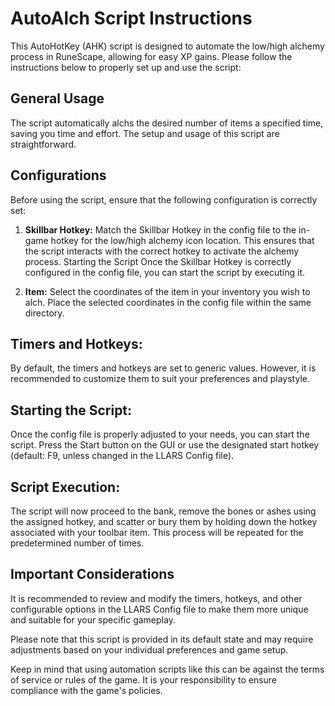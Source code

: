 # AutoAlch Script Instructions
This AutoHotKey (AHK) script is designed to automate the low/high alchemy process in RuneScape, allowing for easy XP gains. Please follow the instructions below to properly set up and use the script:

## General Usage
The script automatically alchs the desired number of items a specified time, saving you time and effort. The setup and usage of this script are straightforward.

## Configurations
Before using the script, ensure that the following configuration is correctly set:

1. **Skillbar Hotkey:** Match the Skillbar Hotkey in the config file to the in-game hotkey for the low/high alchemy icon location. This ensures that the script interacts with the correct hotkey to activate the alchemy process.
Starting the Script
Once the Skillbar Hotkey is correctly configured in the config file, you can start the script by executing it.

2. **Item:**
Select the coordinates of the item in your inventory you wish to alch. Place the selected coordinates in the config file within the same directory.

## Timers and Hotkeys:
By default, the timers and hotkeys are set to generic values. However, it is recommended to customize them to suit your preferences and playstyle.

## Starting the Script:
Once the config file is properly adjusted to your needs, you can start the script. Press the Start button on the GUI or use the designated start hotkey (default: F9, unless changed in the LLARS Config file).

## Script Execution:
The script will now proceed to the bank, remove the bones or ashes using the assigned hotkey, and scatter or bury them by holding down the hotkey associated with your toolbar item. This process will be repeated for the predetermined number of times.

## Important Considerations
It is recommended to review and modify the timers, hotkeys, and other configurable options in the LLARS Config file to make them more unique and suitable for your specific gameplay.

Please note that this script is provided in its default state and may require adjustments based on your individual preferences and game setup.

Keep in mind that using automation scripts like this can be against the terms of service or rules of the game. It is your responsibility to ensure compliance with the game's policies.
